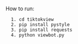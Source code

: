 How to run:
```
  1. cd tiktokview
  2. pip install pystyle
  3. pip install requests
  4. python viewbot.py
```
